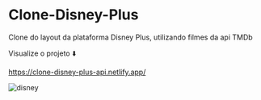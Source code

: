 # Clone-Disney-Plus
Clone do layout da plataforma Disney Plus, utilizando filmes da api TMDb


Visualize o projeto ⬇️

https://clone-disney-plus-api.netlify.app/


![disney](https://user-images.githubusercontent.com/40678216/198435590-b5160a27-8344-4535-8b4a-ccbce7accd0f.png)
